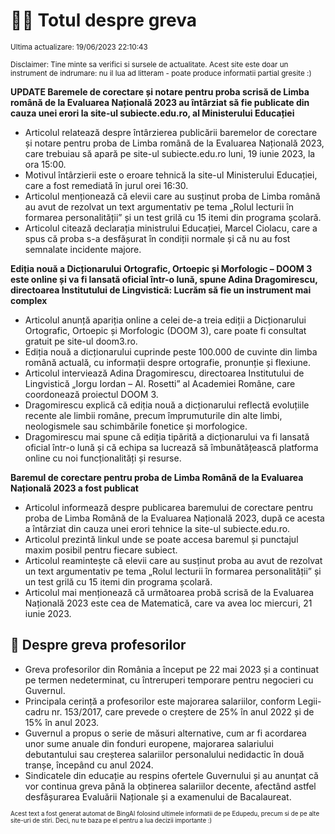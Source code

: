 # 👩‍🏫 Totul despre greva
<sub>Ultima actualizare: 19/06/2023 22:10:43</sub>

<sub>Disclaimer: Tine minte sa verifici si sursele de actualitate. Acest site este doar un instrument de indrumare: nu il lua ad litteram - poate produce informatii partial gresite :)</sub>

**UPDATE Baremele de corectare și notare pentru proba scrisă de Limba română de la Evaluarea Națională 2023 au întârziat să fie publicate din cauza unei erori la site-ul subiecte.edu.ro, al Ministerului Educației**

- Articolul relatează despre întârzierea publicării baremelor de corectare și notare pentru proba de Limba română de la Evaluarea Națională 2023, care trebuiau să apară pe site-ul subiecte.edu.ro luni, 19 iunie 2023, la ora 15:00.
- Motivul întârzierii este o eroare tehnică la site-ul Ministerului Educației, care a fost remediată în jurul orei 16:30.
- Articolul menționează că elevii care au susținut proba de Limba română au avut de rezolvat un text argumentativ pe tema „Rolul lecturii în formarea personalității” și un test grilă cu 15 itemi din programa școlară.
- Articolul citează declarația ministrului Educației, Marcel Ciolacu, care a spus că proba s-a desfășurat în condiții normale și că nu au fost semnalate incidente majore.

**Ediția nouă a Dicționarului Ortografic, Ortoepic și Morfologic – DOOM 3 este online și va fi lansată oficial într-o lună, spune Adina Dragomirescu, directoarea Institutului de Lingvistică: Lucrăm să fie un instrument mai complex**

- Articolul anunță apariția online a celei de-a treia ediții a Dicționarului Ortografic, Ortoepic și Morfologic (DOOM 3), care poate fi consultat gratuit pe site-ul doom3.ro.
- Ediția nouă a dicționarului cuprinde peste 100.000 de cuvinte din limba română actuală, cu informații despre ortografie, pronunție și flexiune.
- Articolul interviează Adina Dragomirescu, directoarea Institutului de Lingvistică „Iorgu Iordan – Al. Rosetti” al Academiei Române, care coordonează proiectul DOOM 3.
- Dragomirescu explică că ediția nouă a dicționarului reflectă evoluțiile recente ale limbii române, precum împrumuturile din alte limbi, neologismele sau schimbările fonetice și morfologice.
- Dragomirescu mai spune că ediția tipărită a dicționarului va fi lansată oficial într-o lună și că echipa sa lucrează să îmbunătățească platforma online cu noi funcționalități și resurse.

**Baremul de corectare pentru proba de Limba Română de la Evaluarea Națională 2023 a fost publicat**

- Articolul informează despre publicarea baremului de corectare pentru proba de Limba Română de la Evaluarea Națională 2023, după ce acesta a întârziat din cauza unei erori tehnice la site-ul subiecte.edu.ro.
- Articolul prezintă linkul unde se poate accesa baremul și punctajul maxim posibil pentru fiecare subiect.
- Articolul reamintește că elevii care au susținut proba au avut de rezolvat un text argumentativ pe tema „Rolul lecturii în formarea personalității” și un test grilă cu 15 itemi din programa școlară.
- Articolul mai menționează că următoarea probă scrisă de la Evaluarea Națională 2023 este cea de Matematică, care va avea loc miercuri, 21 iunie 2023.

## 🏫 Despre greva profesorilor

- Greva profesorilor din România a început pe 22 mai 2023 și a continuat pe termen nedeterminat, cu întreruperi temporare pentru negocieri cu Guvernul.
- Principala cerință a profesorilor este majorarea salariilor, conform Legii-cadru nr. 153/2017, care prevede o creștere de 25% în anul 2022 și de 15% în anul 2023.
- Guvernul a propus o serie de măsuri alternative, cum ar fi acordarea unor sume anuale din fonduri europene, majorarea salariului debutantului sau creșterea salariilor personalului nedidactic în două tranșe, începând cu anul 2024.
- Sindicatele din educație au respins ofertele Guvernului și au anunțat că vor continua greva până la obținerea salariilor decente, afectând astfel desfășurarea Evaluării Naționale și a examenului de Bacalaureat.


<sub><sub>Acest text a fost generat automat de BingAI folosind ultimele informatii de pe Edupedu, precum si de pe alte site-uri de stiri. Deci, nu te baza pe el pentru a lua decizii importante :)</sub></sub>